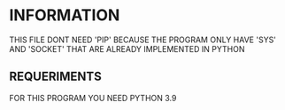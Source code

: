 # INFORMATION
THIS FILE DONT NEED 'PIP' BECAUSE THE PROGRAM ONLY HAVE 'SYS' AND 'SOCKET' THAT ARE ALREADY IMPLEMENTED IN PYTHON
## REQUERIMENTS
FOR THIS PROGRAM YOU NEED PYTHON 3.9 
